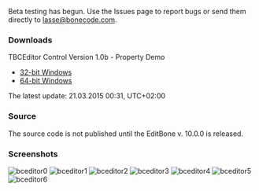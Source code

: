 Beta testing has begun. Use the Issues page to report bugs or send them directly to lasse@bonecode.com.

<h3>Downloads</h3>

TBCEditor Control Version 1.0b - Property Demo

  * <a href="http://www.bonecode.com/downloads/BCEditorComponentDemo32.zip">32-bit Windows</a>
  * <a href="http://www.bonecode.com/downloads/BCEditorComponentDemo64.zip">64-bit Windows</a>

The latest update: 21.03.2015 00:31, UTC+02:00

<h3>Source</h3>

The source code is not published until the EditBone v. 10.0.0 is released.

<h3>Screenshots</h3>

![bceditor0](https://cloud.githubusercontent.com/assets/11475177/6762215/ccb27898-cf64-11e4-9af0-9294556210b8.png)
![bceditor1](https://cloud.githubusercontent.com/assets/11475177/6762226/e4d501e8-cf64-11e4-9f59-bce73bdf3181.png)
![bceditor2](https://cloud.githubusercontent.com/assets/11475177/6762230/f8ebd044-cf64-11e4-8861-f8e1ff01e8bd.png)
![bceditor3](https://cloud.githubusercontent.com/assets/11475177/6762232/01c5a0be-cf65-11e4-967b-bc8caad4e385.png)
![bceditor4](https://cloud.githubusercontent.com/assets/11475177/6762236/0a0cb8c0-cf65-11e4-8b52-8d717fd318a7.png)
![bceditor5](https://cloud.githubusercontent.com/assets/11475177/6762240/15e2fde4-cf65-11e4-86e1-40ece91eb2f5.png)
![bceditor6](https://cloud.githubusercontent.com/assets/11475177/6762244/20a7b364-cf65-11e4-8638-a9543fcd891a.png)

